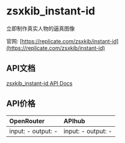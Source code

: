 # zsxkib_instant-id

立即制作真实人物的逼真图像

官网: [https://replicate.com/zsxkib/instant-id](https://replicate.com/zsxkib/instant-id)

## API文档

[zsxkib_instant-id API Docs](../apis/zh/zsxkib_instant-id.md)

## API价格

| OpenRouter | APIhub |
|:---|:---|
| input: - output: - | input: - output: - |

